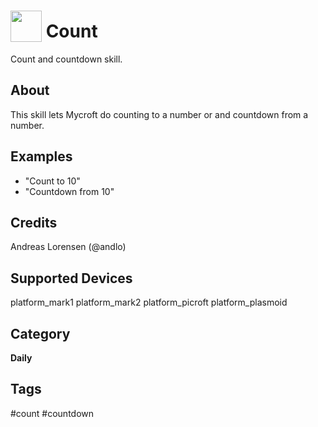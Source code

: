 # <img src='https://rawgithub.com/FortAwesome/Font-Awesome/master/advanced-options/raw-svg/solid/rocket.svg' card_color='#DB4040' width='50' height='50' style='vertical-align:bottom'/> Count
Count and countdown skill.

## About
This skill lets Mycroft do counting to a number or and countdown from a number.

## Examples
* "Count to 10"
* "Countdown from 10"

## Credits
Andreas Lorensen (@andlo)

## Supported Devices
platform_mark1 platform_mark2 platform_picroft platform_plasmoid

## Category
**Daily**

## Tags
#count
#countdown
